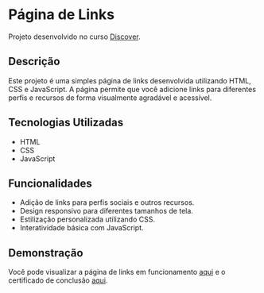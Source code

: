 # Página de Links

Projeto desenvolvido no curso [Discover](https://app.rocketseat.com.br/journey/discover/contents).

## Descrição

Este projeto é uma simples página de links desenvolvida utilizando HTML, CSS e JavaScript. A página permite que você adicione links para diferentes perfis e recursos de forma visualmente agradável e acessível.

## Tecnologias Utilizadas

- HTML
- CSS
- JavaScript

## Funcionalidades

- Adição de links para perfis sociais e outros recursos.
- Design responsivo para diferentes tamanhos de tela.
- Estilização personalizada utilizando CSS.
- Interatividade básica com JavaScript.

## Demonstração

Você pode visualizar a página de links em funcionamento [aqui](https://alexbatista18.github.io/Page-links/) e o certificado de conclusão [aqui](https://drive.google.com/file/d/19euHuj6PtT6OhyQNFn06YKz2DvGR4i2Z/view?usp=sharing).
